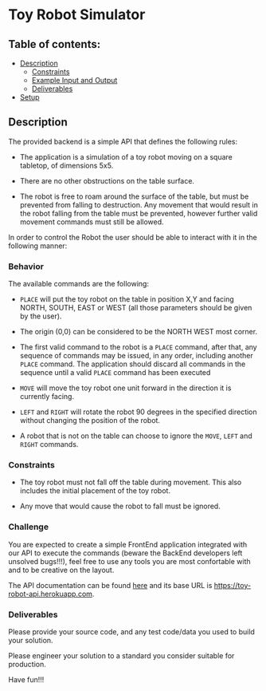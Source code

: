 # Toy Robot Simulator

## Table of contents:

* [Description](./README.md#description)
  * [Constraints](./README.md#constraints)
  * [Example Input and Output](./README.md#example-input-and-output)
  * [Deliverables](./README.md#deliverables)
* [Setup](./README.md#setup)

## Description

The provided backend is a simple API that defines the following rules:

* The application is a simulation of a toy robot moving on a square tabletop, of dimensions 5x5.

* There are no other obstructions on the table surface.

* The robot is free to roam around the surface of the table, but must be prevented from falling to destruction. Any movement that would result in the robot falling from the table must be prevented, however further valid movement commands must still be allowed.

In order to control the Robot the user should be able to interact with it in the following manner:

### Behavior

The available commands are the following:

* `PLACE` will put the toy robot on the table in position X,Y and facing NORTH, SOUTH, EAST or WEST (all those parameters should be given by the user).

* The origin (0,0) can be considered to be the NORTH WEST most corner.

* The first valid command to the robot is a `PLACE` command, after that, any sequence of commands may be issued, in any order, including another `PLACE` command. The application should discard all commands in the sequence until a valid `PLACE` command has been executed

* `MOVE` will move the toy robot one unit forward in the direction it is currently facing.

* `LEFT` and `RIGHT` will rotate the robot 90 degrees in the specified direction without changing the position of the robot.

* A robot that is not on the table can choose to ignore the `MOVE`, `LEFT` and `RIGHT` commands.


### Constraints

* The toy robot must not fall off the table during movement. This also includes the initial placement of the toy robot.

* Any move that would cause the robot to fall must be ignored.


### Challenge

You are expected to create a simple FrontEnd application integrated with our API to execute the commands (beware the BackEnd developers left unsolved bugs!!!), feel free to use any tools you are most confortable with and to be creative on the layout.

The API documentation can be found [here](https://app.swaggerhub.com/apis/Pin-People/ToyRobotAPI/1.0.0) and its base URL is https://toy-robot-api.herokuapp.com.

### Deliverables

Please provide your source code, and any test code/data you used to
build your solution.

Please engineer your solution to a standard you consider suitable for
production.

Have fun!!!
